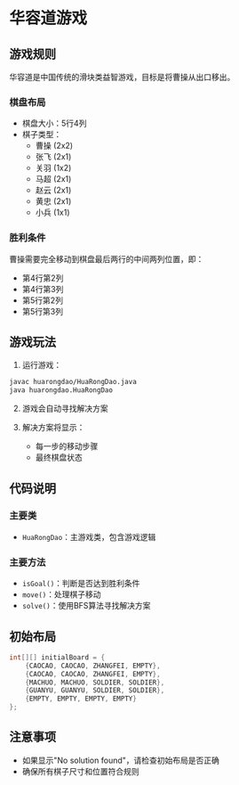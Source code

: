 # 华容道游戏

## 游戏规则

华容道是中国传统的滑块类益智游戏，目标是将曹操从出口移出。

### 棋盘布局
- 棋盘大小：5行4列
- 棋子类型：
  - 曹操 (2x2)
  - 张飞 (2x1)
  - 关羽 (1x2)
  - 马超 (2x1)
  - 赵云 (2x1)
  - 黄忠 (2x1)
  - 小兵 (1x1)

### 胜利条件
曹操需要完全移动到棋盘最后两行的中间两列位置，即：
- 第4行第2列
- 第4行第3列
- 第5行第2列
- 第5行第3列

## 游戏玩法

1. 运行游戏：
```bash
javac huarongdao/HuaRongDao.java
java huarongdao.HuaRongDao
```

2. 游戏会自动寻找解决方案

3. 解决方案将显示：
   - 每一步的移动步骤
   - 最终棋盘状态

## 代码说明

### 主要类
- `HuaRongDao`：主游戏类，包含游戏逻辑

### 主要方法
- `isGoal()`：判断是否达到胜利条件
- `move()`：处理棋子移动
- `solve()`：使用BFS算法寻找解决方案

## 初始布局

```java
int[][] initialBoard = {
    {CAOCAO, CAOCAO, ZHANGFEI, EMPTY},
    {CAOCAO, CAOCAO, ZHANGFEI, EMPTY},
    {MACHUO, MACHUO, SOLDIER, SOLDIER},
    {GUANYU, GUANYU, SOLDIER, SOLDIER},
    {EMPTY, EMPTY, EMPTY, EMPTY}
};
```

## 注意事项
- 如果显示"No solution found"，请检查初始布局是否正确
- 确保所有棋子尺寸和位置符合规则
